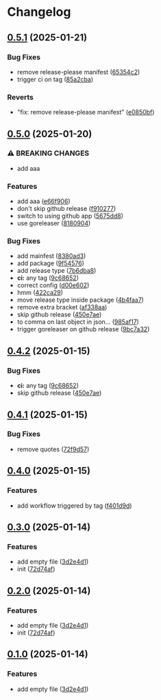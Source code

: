 # Changelog

## [0.5.1](https://github.com/AuStien/release-please-please/compare/v0.5.0...v0.5.1) (2025-01-21)


### Bug Fixes

* remove release-please manifest ([65354c2](https://github.com/AuStien/release-please-please/commit/65354c2e7ce7d42f99b0dd13ab41dcf7981d048c))
* trigger ci on tag ([85a2cba](https://github.com/AuStien/release-please-please/commit/85a2cbaee43535f75f0f1b9bb77e3f8b391fa6b1))


### Reverts

* "fix: remove release-please manifest" ([e0850bf](https://github.com/AuStien/release-please-please/commit/e0850bfa9dc06d901b60fb26a66413a0903cf304))

## [0.5.0](https://github.com/AuStien/release-please-please/compare/v0.4.1...v0.5.0) (2025-01-20)


### ⚠ BREAKING CHANGES

* add aaa

### Features

* add aaa ([e66f906](https://github.com/AuStien/release-please-please/commit/e66f906bb7564794baae6c1b8869648abda86783))
* don't skip github release ([f910277](https://github.com/AuStien/release-please-please/commit/f910277202e7ebad7f459ce0b3642481c6f89094))
* switch to using github app ([5675dd8](https://github.com/AuStien/release-please-please/commit/5675dd8cc5647676cb483e0a529c2a9d633e9954))
* use goreleaser ([8180904](https://github.com/AuStien/release-please-please/commit/8180904f18dfa84026813e3b1feb5c9e574d2e7d))


### Bug Fixes

* add mainfest ([8380ad3](https://github.com/AuStien/release-please-please/commit/8380ad34c2000787d06d2acc5de6217607852ac8))
* add package ([9f54576](https://github.com/AuStien/release-please-please/commit/9f5457644f0e2f911d5d447fe88c41fcbbd2c15e))
* add release type ([7b6dba8](https://github.com/AuStien/release-please-please/commit/7b6dba8bb0e82573cd1c786fee9f4d2e0b7c475c))
* **ci:** any tag ([9c68652](https://github.com/AuStien/release-please-please/commit/9c68652d53f0a4503b727fc1603e8ca0a30cbd9f))
* correct config ([d00e602](https://github.com/AuStien/release-please-please/commit/d00e602d90f9cec3f5bbe79fe44f188b9022713b))
* hmm ([422ca29](https://github.com/AuStien/release-please-please/commit/422ca29a7aceb2be41d1510123c1ae65b8a798b5))
* move release type inside package ([4b4faa7](https://github.com/AuStien/release-please-please/commit/4b4faa7c50cdc28cfc682e4660bbae9303a485d5))
* remove extra bracket ([af338aa](https://github.com/AuStien/release-please-please/commit/af338aae47a488ab5d304f41eaa67cd1e680e304))
* skip github release ([450e7ae](https://github.com/AuStien/release-please-please/commit/450e7aeb713423637aadd460be7152cc05f769d1))
* to comma on last object in json... ([985af17](https://github.com/AuStien/release-please-please/commit/985af171c13897342dc27601ae897b27dab4a1ec))
* trigger goreleaser on github release ([9bc7a32](https://github.com/AuStien/release-please-please/commit/9bc7a32da2c5f55e27d4f2a5d51dc42f2f28ef2c))

## [0.4.2](https://github.com/AuStien/release-please-please/compare/v0.4.1...v0.4.2) (2025-01-15)


### Bug Fixes

* **ci:** any tag ([9c68652](https://github.com/AuStien/release-please-please/commit/9c68652d53f0a4503b727fc1603e8ca0a30cbd9f))
* skip github release ([450e7ae](https://github.com/AuStien/release-please-please/commit/450e7aeb713423637aadd460be7152cc05f769d1))

## [0.4.1](https://github.com/AuStien/release-please-please/compare/v0.4.0...v0.4.1) (2025-01-15)


### Bug Fixes

* remove quotes ([72f9d57](https://github.com/AuStien/release-please-please/commit/72f9d57ae21a94bdeacf0940bb519112f812cf71))

## [0.4.0](https://github.com/AuStien/release-please-please/compare/v0.3.0...v0.4.0) (2025-01-15)


### Features

* add workflow triggered by tag ([f401d9d](https://github.com/AuStien/release-please-please/commit/f401d9d327f56e70e0cd864fc30374cd8fe9e1e8))

## [0.3.0](https://github.com/AuStien/release-please-please/compare/v0.2.0...v0.3.0) (2025-01-14)


### Features

* add empty file ([3d2e4d1](https://github.com/AuStien/release-please-please/commit/3d2e4d1fca15efd6e5d6af4da38a8de84a5c27a1))
* init ([72d74af](https://github.com/AuStien/release-please-please/commit/72d74af9fda0597254ebdc2b55a4590e0504caae))

## [0.2.0](https://github.com/AuStien/release-please-please/compare/v0.1.0...v0.2.0) (2025-01-14)


### Features

* add empty file ([3d2e4d1](https://github.com/AuStien/release-please-please/commit/3d2e4d1fca15efd6e5d6af4da38a8de84a5c27a1))
* init ([72d74af](https://github.com/AuStien/release-please-please/commit/72d74af9fda0597254ebdc2b55a4590e0504caae))

## [0.1.0](https://github.com/AuStien/release-please-please/compare/v0.0.0...v0.1.0) (2025-01-14)


### Features

* add empty file ([3d2e4d1](https://github.com/AuStien/release-please-please/commit/3d2e4d1fca15efd6e5d6af4da38a8de84a5c27a1))
